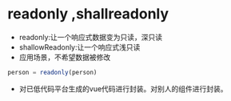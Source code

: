 # readonly ,shallreadonly
+   readonly:让一个响应式数据变为只读，深只读
+   shallowReadonly:让一个响应式浅只读
+   应用场景，不希望数据被修改
```js
person = readonly(person)
```

+   对已低代码平台生成的vue代码进行封装。对别人的组件进行封装。